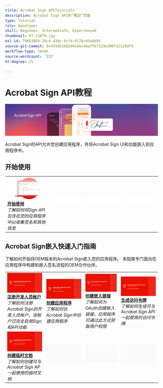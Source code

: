 ```yaml
---
title: Acrobat Sign APITutorials
description: Acrobat Sign API的“概述”页面
type: Tutorial
role: Developer
skill: Beginner, Intermediate, Experienced
thumbnail: KT-11079.jpg
exl-id: 79603883-26cd-439c-9cfd-6178c4544b93
source-git-commit: 0c434db1665d4cb6ce6aff6f329e300f22129df9
workflow-type: tm+mt
source-wordcount: '227'
ht-degree: 2%

---
```


# Acrobat Sign API教程

![Acrobat Sign API横幅](../assets/acrobatsignhero.png)

Acrobat Sign的API允许您创建应用程序，并将Acrobat Sign UI和功能嵌入到应用程序中。

## 开始使用

<table style="table-layout:fixed">
<tr>
   <td>
    <a href="signapi.md">
      <img alt="开始使用" src="assets/GSASAPI_thumb.png" />
    </a>
    <div>
    <a href="signapi.md"><strong>开始使用</strong></a>
    </div>
    <em>了解如何将Sign API包含在您的应用程序中以收集签名和其他信息</em>
    <br>
  </td>
  <td>
    <img alt="间隔条" src="../assets/WhiteBanner_Placeholder.png" />
    <div>
    <br>
  </td>
  <td>
    <img alt="间隔条" src="../assets/WhiteBanner_Placeholder.png" />
    <div>
    <br>
  </td>
  <td>
    <img alt="间隔条" src="../assets/WhiteBanner_Placeholder.png" />
    <div>
    <br>
  </td>
</tr>
</table>

## Acrobat Sign嵌入快速入门指南

了解如何开始将OEM版本的Acrobat Sign嵌入您的应用程序。 本指南专门面向在应用程序中构建和嵌入签名流程的OEM合作伙伴。

<table style="table-layout:fixed">
<tr>
 <td>
   <a href="sign-up-developer-account.md">
      <img alt="注册开发人员帐户" src="assets/Signingup_1280.png" />
   </a>
    <div>
   <a href="sign-up-developer-account.md"><strong>注册开发人员帐户</strong></a>
    </div>
    <em>了解如何注册Acrobat Sign的开发人员帐户，该帐户已完全启用Sign和API功能</em>
    <br>
  </td>
  <td>
   <a href="creating-your-application.md">
      <img alt="创建应用程序" src="assets/Creatingyourapplication_1280.png" />
   </a>
    <div>
   <a href="creating-your-application.md"><strong>创建应用程序</strong></a>
    </div>
    <em>了解如何在Acrobat Sign中创建应用程序</em>
    <br>
  </td>
   <td>
   <a href="creating-an-embed-link.md">
      <img alt="创建嵌入链接" src="assets/Creatinganembedlink_1280.png" />
   </a>
    <div>
   <a href="creating-an-embed-link.md"><strong>创建嵌入链接</strong></a>
    </div>
    <em>了解如何为OAuth创建嵌入链接，应用程序可通过此方式获取用户权限</em>
    <br>
  </td>
  <td>
   <a href="generating-an-access-token.md">
      <img alt="生成访问令牌" src="assets/Generatingyouraccesstoken_1280.png" />
   </a>
    <div>
   <a href="generating-an-access-token.md"><strong>生成访问令牌</strong></a>
    </div>
    <em>了解如何生成可与Acrobat Sign API一起使用的访问令牌</em>
    <br>
  </td>
</tr>
<tr>
  <td>
   <a href="creating-a-transient-document.md">
      <img alt="创建临时文档" src="assets/Creatingatransientdocument_1280.png" />
   </a>
    <div>
   <a href="creating-a-transient-document.md"><strong>创建临时文档</strong></a>
    </div>
    <em>了解如何创建可与Acrobat Sign AP一起使用的临时文档</em>
    <br>
  </td>
  <td>
    <img alt="间隔条" src="../assets/GrayBanner_Placeholder.png" />
    <div>
    <br>
  </td>
   <td>
    <img alt="间隔条" src="../assets/GrayBanner_Placeholder.png" />
    <div>
    <br>
  </td>
  <td>
    <img alt="间隔条" src="../assets/GrayBanner_Placeholder.png" />
    <div>
    <br>
  </td>
</tr>
</table>
